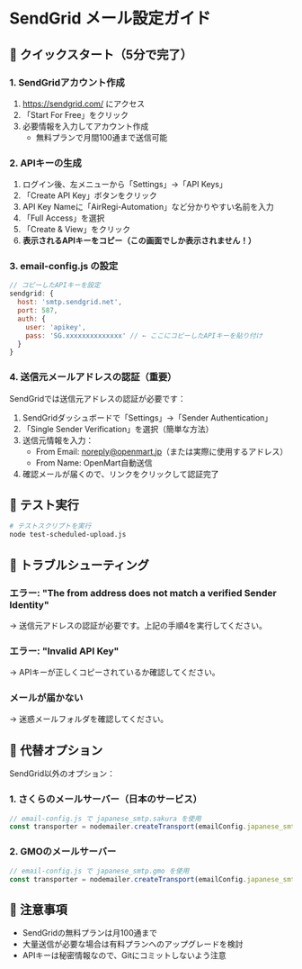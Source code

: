 # SendGrid メール設定ガイド

## 🚀 クイックスタート（5分で完了）

### 1. SendGridアカウント作成
1. https://sendgrid.com/ にアクセス
2. 「Start For Free」をクリック
3. 必要情報を入力してアカウント作成
   - 無料プランで月間100通まで送信可能

### 2. APIキーの生成
1. ログイン後、左メニューから「Settings」→「API Keys」
2. 「Create API Key」ボタンをクリック
3. API Key Nameに「AirRegi-Automation」など分かりやすい名前を入力
4. 「Full Access」を選択
5. 「Create & View」をクリック
6. **表示されるAPIキーをコピー（この画面でしか表示されません！）**

### 3. email-config.js の設定
```javascript
// コピーしたAPIキーを設定
sendgrid: {
  host: 'smtp.sendgrid.net',
  port: 587,  
  auth: {
    user: 'apikey',
    pass: 'SG.xxxxxxxxxxxxxx' // ← ここにコピーしたAPIキーを貼り付け
  }
}
```

### 4. 送信元メールアドレスの認証（重要）
SendGridでは送信元アドレスの認証が必要です：

1. SendGridダッシュボードで「Settings」→「Sender Authentication」
2. 「Single Sender Verification」を選択（簡単な方法）
3. 送信元情報を入力：
   - From Email: noreply@openmart.jp（または実際に使用するアドレス）
   - From Name: OpenMart自動送信
4. 確認メールが届くので、リンクをクリックして認証完了

## 📧 テスト実行

```bash
# テストスクリプトを実行
node test-scheduled-upload.js
```

## 🔧 トラブルシューティング

### エラー: "The from address does not match a verified Sender Identity"
→ 送信元アドレスの認証が必要です。上記の手順4を実行してください。

### エラー: "Invalid API Key"
→ APIキーが正しくコピーされているか確認してください。

### メールが届かない
→ 迷惑メールフォルダを確認してください。

## 🌟 代替オプション

SendGrid以外のオプション：

### 1. さくらのメールサーバー（日本のサービス）
```javascript
// email-config.js で japanese_smtp.sakura を使用
const transporter = nodemailer.createTransport(emailConfig.japanese_smtp.sakura);
```

### 2. GMOのメールサーバー
```javascript
// email-config.js で japanese_smtp.gmo を使用
const transporter = nodemailer.createTransport(emailConfig.japanese_smtp.gmo);
```

## 📝 注意事項

- SendGridの無料プランは月100通まで
- 大量送信が必要な場合は有料プランへのアップグレードを検討
- APIキーは秘密情報なので、Gitにコミットしないよう注意
